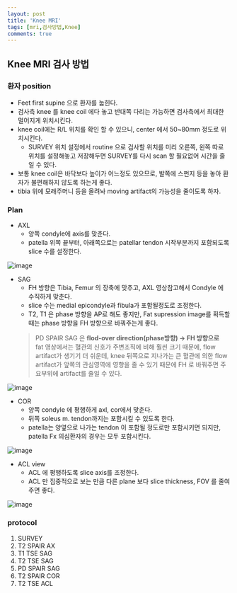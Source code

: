 ```yaml
---
layout: post
title: 'Knee MRI'
tags: [mri,검사방법,Knee]
comments: true
---
```


## Knee MRI 검사 방법

### 환자 position
- Feet first supine 으로 환자를 눕힌다.
- 검사측 knee 를 knee coil 에다 놓고 반대쪽 다리는 가능하면 검사측에서 최대한 멀어지게 위치시킨다.
- knee coil에는 R/L 위치를 확인 할 수 있으니, center 에서 50~80mm 정도로 위치시킨다.
    - SURVEY 위치 설정에서 routine 으로 검사할 위치를 미리 오른쪽, 왼쪽 따로 위치를 설정해놓고 저장해두면 SURVEY를 다시 scan 할 필요없어 시간을 줄일 수 있다.
- 보통 knee coil은 바닥보다 높이가 어느정도 있으므로, 발쪽에 스펀지 등을 놓아 환자가 불편해하지 않도록 하는게 좋다.
- tibia 위에 모래주머니 등을 올려놔 moving artifact의 가능성을 줄이도록 하자.

### Plan
* AXL
    - 양쪽 condyle에 axis를 맞춘다.
    - patella 위쪽 끝부터, 아래쪽으로는 patellar tendon 시작부분까지 포함되도록 slice 수를 설정한다.  

![image](https://github.com/woobinww/woobinww.github.io/assets/111553878/013c4549-30f6-4397-b1d8-6383a87b1803)  

* SAG
    - FH 방향은 Tibia, Femur 의 장축에 맞추고, AXL 영상참고해서 Condyle 에 수직하게 맞춘다.
    - slice 수는 medial epicondyle과 fibula가 포함될정도로 조정한다.
    - T2, T1 은 phase 방향을 AP로 해도 좋지만, Fat supression image를 획득할때는 phase 방향을 FH 방향으로 바꿔주는게 좋다. 
    > PD SPAIR SAG 은 **flod-over direction(phase방향) -> FH 방향으로**  
    fat 영상에서는 혈관의 신호가 주변조직에 비해 훨씬 크기 때문에, flow artifact가 생기기 더 쉬운데, knee 뒤쪽으로 지나가는 큰 혈관에 의한 flow artifact가 앞쪽의 관심영역에 영향을 줄 수 있기 때문에 FH 로 바꿔주면 주요부위에 artifact를 줄일 수 있다.  
  
![image](https://github.com/woobinww/woobinww.github.io/assets/111553878/a7e755ea-c601-41ff-a769-6853e940bb65)

* COR
    - 양쪽 condyle 에 평행하게 axl, cor에서 맞춘다. 
    - 뒤쪽 soleus m. tendon까지는 포함시킬 수 있도록 한다.
    - patella는 양옆으로 나가는 tendon 이 포함될 정도로만 포함시키면 되지만, patella Fx 의심환자의 경우는 모두 포함시킨다.

![image](https://github.com/woobinww/woobinww.github.io/assets/111553878/d9c5d646-6200-4910-ac95-4d2515bd626d)  

* ACL view
    - ACL 에 평행하도록 slice axis를 조정한다. 
    - ACL 만 집중적으로 보는 만큼 다른 plane 보다 slice thickness, FOV 를 줄여주면 좋다.  

![image](https://github.com/woobinww/woobinww.github.io/assets/111553878/42509e08-a8b5-4b96-bfac-744254977a0e)


### protocol
1. SURVEY
2. T2 SPAIR AX
3. T1 TSE SAG
4. T2 TSE SAG
5. PD SPAIR SAG
6. T2 SPAIR COR
7. T2 TSE ACL
